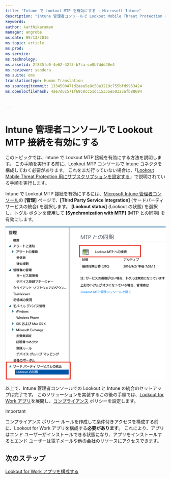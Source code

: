 ```yaml
---
title: "Intune で Lookout MTP を有効にする | Microsoft Intune"
description: "Intune 管理者コンソールで Lookout Mobile Threat Protection を有効にします。"
keywords: 
author: karthikaraman
manager: angrobe
ms.date: 09/13/2016
ms.topic: article
ms.prod: 
ms.service: 
ms.technology: 
ms.assetid: 2f835fd0-4e62-42f3-b7ca-ce8b7ddd40e4
ms.reviewer: sandera
ms.suite: ems
translationtype: Human Translation
ms.sourcegitcommit: 1334500471d2aea5e8c58a3219c755bfd9953424
ms.openlocfilehash: 4ae7d6c571f69c0cc51dc15355e50325afb88694


---
```


# Intune 管理者コンソールで Lookout MTP 接続を有効にする
このトピックでは、Intune で Lookout MTP 接続を有効にする方法を説明します。 この手順を実行する前に、Lookout MTP コンソールで Intune コネクタを構成しておく必要があります。  これをまだ行っていない場合は、「[Lookout Mobile Threat Protection 用にサブスクリプションを設定する](set-up-your-subscription-with-lookout-mtp.md)」で説明されている手順を実行します。

Intune で Lookout MTP 接続を有効にするには、[Microsoft Intune 管理者コンソール](https://manage.microsoft.com)の **[管理]** ページで、**[Third Party Service Integration]** (サードパーティ サービスの統合) を選択します。 **[Lookout status]** (Lookout の状態) を選択し、トグル ボタンを使用して **[Synchronization with MTP]** (MTP との同期) を有効にします。

![有効トグル ボタンが強調して示されている Lookout 同期ページのスクリーンショット](../media/mtp/lookout-intune-synchronization.png)

以上で、Intune 管理者コンソールでの Lookout と Intune の統合のセットアップは完了です。  このソリューションを実装するこの後の手順では、[Lookout for Work アプリ](configure-and-deploy-lookout-for-work-apps.md)を展開し、[コンプライアンス](enable-device-threat-protection-rule-in-compliance-policy.md) ポリシーを設定します。

>[!IMPORTANT]
> コンプライアンス ポリシー ルールを作成して条件付きアクセスを構成する前に、Lookout for Work アプリを構成する**必要があります**。 これにより、アプリはエンド ユーザーがインストールできる状態になり、アプリをインストールするとエンド ユーザーは電子メールや他の会社のリソースにアクセスできます。
## 次のステップ
[Lookout for Work アプリを構成する ](configure-and-deploy-lookout-for-work-apps.md)



<!--HONumber=Sep16_HO2-->



